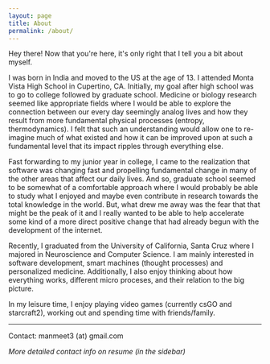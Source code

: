 ```yaml
---
layout: page
title: About
permalink: /about/
---
```


Hey there! Now that you're here, it's only right that I tell you a bit about myself. 
         
I was born in India and moved to the US at the age of 13. I attended Monta Vista High School in Cupertino, CA. Initially, my goal after high school was to go to college followed by graduate school. Medicine or biology research seemed like appropriate fields where I would be able to explore the connection between our every day seemingly analog lives and how they result from more fundamental physical processes (entropy, thermodynamics). I felt that such an understanding would allow one to re-imagine much of what existed and how it can be improved upon at such a fundamental level that its impact ripples through everything else.

       

Fast forwarding to my junior year in college, I came to the realization that software was changing fast and propelling fundamental change in many of the other areas that affect our daily lives. And so, graduate school seemed to be somewhat of a comfortable approach where I would probably be able to study what I enjoyed and maybe even contribute in research towards the total knowledge in the world. But, what drew me away was the fear that that might be the peak of it and I really wanted to be able to help accelerate some kind of a more direct positive change that had already begun with the development of the internet. 

 
Recently, I graduated from the University of California, Santa Cruz where I majored in Neuroscience and Computer Science. I am mainly interested in software development, smart machines (thought processes) and personalized medicine. Additionally, I also enjoy thinking about how everything works, different micro proceses, and their relation to the big picture.


In my leisure time, I enjoy playing video games (currently csGO and starcraft2), working out and spending time with friends/family.

---------------------------------------------------------------------------
Contact: manmeet3 (at) gmail.com 

*More detailed contact info on resume (in the sidebar)*
